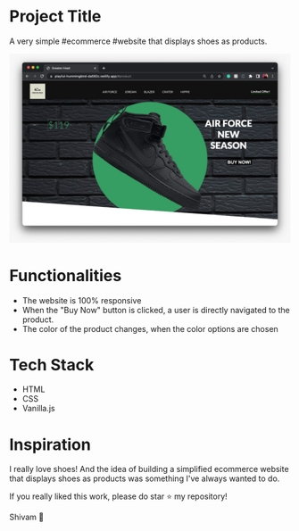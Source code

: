 
# Project Title

A very simple #ecommerce #website that displays shoes as products. 

![Image](/img1.jpg)

# Functionalities

- The website is 100% responsive
- When the "Buy Now" button is clicked, a user is directly navigated to the product.
- The color of the product changes, when the color options are chosen

# Tech Stack 

- HTML
- CSS
- Vanilla.js

# Inspiration

I really love shoes! And the idea of building a simplified ecommerce website that displays shoes as products was something I've always wanted to do. 

If you really liked this work, please do star ⭐️ my repository!

Shivam 🧢


